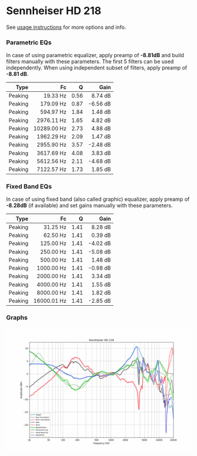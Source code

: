 # Sennheiser HD 218
See [usage instructions](https://github.com/jaakkopasanen/AutoEq#usage) for more options and info.

### Parametric EQs
In case of using parametric equalizer, apply preamp of **-8.81dB** and build filters manually
with these parameters. The first 5 filters can be used independently.
When using independent subset of filters, apply preamp of **-8.81 dB**.

| Type    | Fc          |    Q | Gain     |
|--------:|------------:|-----:|---------:|
| Peaking | 19.33 Hz    | 0.56 | 8.74 dB  |
| Peaking | 179.09 Hz   | 0.87 | -6.56 dB |
| Peaking | 594.97 Hz   | 1.84 | 1.48 dB  |
| Peaking | 2976.11 Hz  | 1.65 | 4.82 dB  |
| Peaking | 10289.00 Hz | 2.73 | 4.88 dB  |
| Peaking | 1962.29 Hz  | 2.09 | 1.47 dB  |
| Peaking | 2955.90 Hz  | 3.57 | -2.48 dB |
| Peaking | 3617.69 Hz  | 4.08 | 3.83 dB  |
| Peaking | 5612.56 Hz  | 2.11 | -4.68 dB |
| Peaking | 7122.57 Hz  | 1.73 | 1.85 dB  |

### Fixed Band EQs
In case of using fixed band (also called graphic) equalizer, apply preamp of **-8.28dB**
(if available) and set gains manually with these parameters.

| Type    | Fc          |    Q | Gain     |
|--------:|------------:|-----:|---------:|
| Peaking | 31.25 Hz    | 1.41 | 8.28 dB  |
| Peaking | 62.50 Hz    | 1.41 | 0.39 dB  |
| Peaking | 125.00 Hz   | 1.41 | -4.02 dB |
| Peaking | 250.00 Hz   | 1.41 | -5.08 dB |
| Peaking | 500.00 Hz   | 1.41 | 1.48 dB  |
| Peaking | 1000.00 Hz  | 1.41 | -0.98 dB |
| Peaking | 2000.00 Hz  | 1.41 | 3.34 dB  |
| Peaking | 4000.00 Hz  | 1.41 | 1.55 dB  |
| Peaking | 8000.00 Hz  | 1.41 | 1.82 dB  |
| Peaking | 16000.01 Hz | 1.41 | -2.85 dB |

### Graphs
![](./Sennheiser%20HD%20218.png)